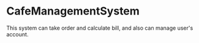 # CafeManagementSystem
This system can take order and calculate bill, and also can manage user's account.
